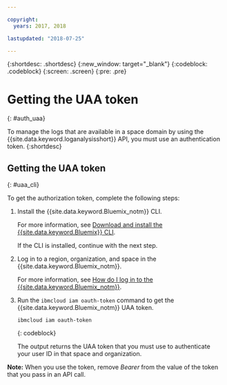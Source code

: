 ```yaml
---

copyright:
  years: 2017, 2018

lastupdated: "2018-07-25"

---
```



{:shortdesc: .shortdesc}
{:new_window: target="_blank"}
{:codeblock: .codeblock}
{:screen: .screen}
{:pre: .pre}


# Getting the UAA token
{: #auth_uaa}

To manage the logs that are available in a space domain by using the {{site.data.keyword.loganalysisshort}} API, you must use an authentication token.
{:shortdesc}

		
## Getting the UAA token
{: #uaa_cli}


To get the authorization token, complete the following steps:

1. Install the {{site.data.keyword.Bluemix_notm}} CLI.

   For more information, see [Download and install the {{site.data.keyword.Bluemix}} CLI](/docs/cli/reference/bluemix_cli/download_cli.html#install_use).
   
   If the CLI is installed, continue with the next step.
    
2. Log in to a region, organization, and space in the {{site.data.keyword.Bluemix_notm}}. 

    For more information, see [How do I log in to the {{site.data.keyword.Bluemix_notm}}](/docs/services/CloudLogAnalysis/qa/cli_qa.html#login).
	
3. Run the `ibmcloud iam oauth-token` command to get the {{site.data.keyword.Bluemix_notm}} UAA token.

    ```
	ibmcloud iam oauth-token
	```
	{: codeblock}
	
	The output returns the UAA token that you must use to authenticate your user ID in that space and organization.
	

**Note:** When you use the token, remove *Bearer* from the value of the token that you pass in an API call.